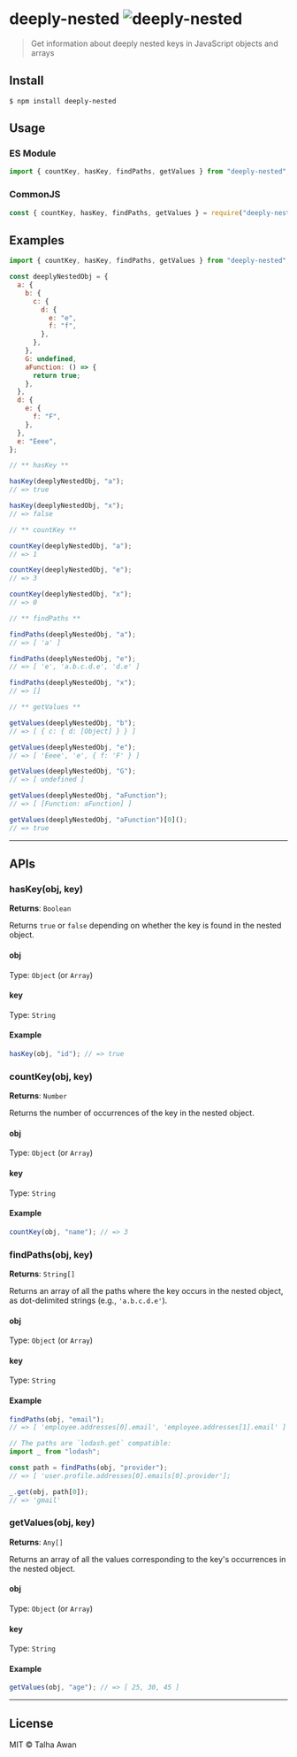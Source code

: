[//]: # "The code structure for the repo: https://pauloe-me.medium.com/typescript-npm-package-publishing-a-beginners-guide-40b95908e69c"

# deeply-nested ![deeply-nested](https://github.com/TalhaAwan/deeply-nested/actions/workflows/build.yml/badge.svg)

> Get information about deeply nested keys in JavaScript objects and arrays

## Install

```
$ npm install deeply-nested
```

## Usage

### ES Module

```js
import { countKey, hasKey, findPaths, getValues } from "deeply-nested";
```

### CommonJS

```js
const { countKey, hasKey, findPaths, getValues } = require("deeply-nested");
```

## Examples

```js
import { countKey, hasKey, findPaths, getValues } from "deeply-nested";

const deeplyNestedObj = {
  a: {
    b: {
      c: {
        d: {
          e: "e",
          f: "f",
        },
      },
    },
    G: undefined,
    aFunction: () => {
      return true;
    },
  },
  d: {
    e: {
      f: "F",
    },
  },
  e: "Eeee",
};

// ** hasKey **

hasKey(deeplyNestedObj, "a");
// => true

hasKey(deeplyNestedObj, "x");
// => false

// ** countKey **

countKey(deeplyNestedObj, "a");
// => 1

countKey(deeplyNestedObj, "e");
// => 3

countKey(deeplyNestedObj, "x");
// => 0

// ** findPaths **

findPaths(deeplyNestedObj, "a");
// => [ 'a' ]

findPaths(deeplyNestedObj, "e");
// => [ 'e', 'a.b.c.d.e', 'd.e' ]

findPaths(deeplyNestedObj, "x");
// => []

// ** getValues **

getValues(deeplyNestedObj, "b");
// => [ { c: { d: [Object] } } ]

getValues(deeplyNestedObj, "e");
// => [ 'Eeee', 'e', { f: 'F' } ]

getValues(deeplyNestedObj, "G");
// => [ undefined ]

getValues(deeplyNestedObj, "aFunction");
// => [ [Function: aFunction] ]

getValues(deeplyNestedObj, "aFunction")[0]();
// => true
```

---

## APIs

### hasKey(obj, key)

**Returns**: `Boolean`

Returns `true` or `false` depending on whether the key is found in the nested object.

#### obj

Type: `Object` (or `Array`)

#### key

Type: `String`

#### Example

```js
hasKey(obj, "id"); // => true
```

### countKey(obj, key)

**Returns**: `Number`

Returns the number of occurrences of the key in the nested object.

#### obj

Type: `Object` (or `Array`)

#### key

Type: `String`

#### Example

```js
countKey(obj, "name"); // => 3
```

### findPaths(obj, key)

**Returns**: `String[]`

Returns an array of all the paths where the key occurs in the nested object, as dot-delimited strings (e.g., `'a.b.c.d.e'`).

#### obj

Type: `Object` (or `Array`)

#### key

Type: `String`

#### Example

```js
findPaths(obj, "email");
// => [ 'employee.addresses[0].email', 'employee.addresses[1].email' ]

// The paths are `lodash.get` compatible:
import _ from "lodash";

const path = findPaths(obj, "provider");
// => [ 'user.profile.addresses[0].emails[0].provider'];

_.get(obj, path[0]);
// => 'gmail'
```

### getValues(obj, key)

**Returns**: `Any[]`

Returns an array of all the values corresponding to the key's occurrences in the nested object.

#### obj

Type: `Object` (or `Array`)

#### key

Type: `String`

#### Example

```js
getValues(obj, "age"); // => [ 25, 30, 45 ]
```

---

## License

MIT © Talha Awan

